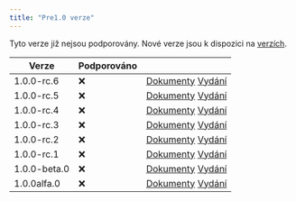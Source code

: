 ```yaml
---
title: "Pre1.0 verze"
---
```


Tyto verze již nejsou podporovány. Nové verze jsou k dispozici na [verzích](versions.md).

| Verze        | Podporováno |                                                                                                                                                          |
| ------------ | ----------- | -------------------------------------------------------------------------------------------------------------------------------------------------------- |
| 1.0.0-rc.6   | :x:         | [Dokumenty](https://docs.butterfly.linwood.dev/docs/1.0.0-rc.6/intro) [Vydání](https://github.com/LinwoodCloud/Butterfly/releases/tag/v1.0.0-rc.6)       |
| 1.0.0-rc.5   | :x:         | [Dokumenty](https://docs.butterfly.linwood.dev/docs/1.0.0-rc.5/intro) [Vydání](https://github.com/LinwoodCloud/Butterfly/releases/tag/v1.0.0-rc.5)       |
| 1.0.0-rc.4   | :x:         | [Dokumenty](https://docs.butterfly.linwood.dev/docs/1.0.0-rc.4/intro) [Vydání](https://github.com/LinwoodCloud/Butterfly/releases/tag/v1.0.0-rc.4)       |
| 1.0.0-rc.3   | :x:         | [Dokumenty](https://docs.butterfly.linwood.dev/docs/1.0.0-rc.3/intro) [Vydání](https://github.com/LinwoodCloud/Butterfly/releases/tag/v1.0.0-rc.3)       |
| 1.0.0-rc.2   | :x:         | [Dokumenty](https://docs.butterfly.linwood.dev/docs/1.0.0-rc.2/intro) [Vydání](https://github.com/LinwoodCloud/Butterfly/releases/tag/v1.0.0-rc.2)       |
| 1.0.0-rc.1   | :x:         | [Dokumenty](https://docs.butterfly.linwood.dev/docs/1.0.0-rc.1/intro) [Vydání](https://github.com/LinwoodCloud/Butterfly/releases/tag/v1.0.0-rc.1)       |
| 1.0.0-beta.0 | :x:         | [Dokumenty](https://docs.butterfly.linwood.dev/docs/1.0.0-beta.0/intro) [Vydání](https://github.com/LinwoodCloud/Butterfly/releases/tag/v1.0.0-beta.0)   |
| 1.0.0alfa.0  | :x:         | [Dokumenty](https://docs.butterfly.linwood.dev/docs/1.0.0-alpha.0/intro) [Vydání](https://github.com/LinwoodCloud/Butterfly/releases/tag/v1.0.0-alpha.0) |
